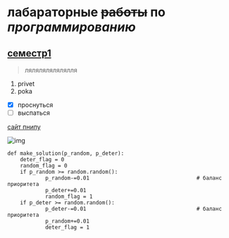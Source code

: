 # **лабараторные** ~~работы~~ по ***программированию***
## <ins>семестр1</ins> 
> лялялялялялялля
1. privet
2. poka
- [x] проснуться
- [ ] выспаться

[сайт пнипу](<https://pstu.ru/> "ПНИПУ")

![img](https://i.pinimg.com/236x/d6/f2/38/d6f238dcf1e585ef7bc421a18cc7538f.jpg?nii=t)

```
def make_solution(p_random, p_deter):                       
    deter_flag = 0
    random_flag = 0
    if p_random >= random.random():
            p_random-=0.01                                  # баланс приоритета
            p_deter+=0.01
            random_flag = 1
    if p_deter >= random.random():
            p_deter-=0.01                                   # баланс приоритета
            p_random+=0.01
            deter_flag = 1
```
